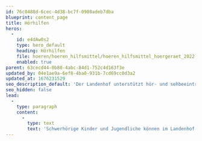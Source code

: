 ```yaml
---
id: 76c0488d-6cec-4d38-bc7f-0980adeb7dba
blueprint: content_page
title: Hörhilfen
heros:
  -
    id: e4dAw0s2
    type: hero_default
    heading: Hörhilfen
    file: hoeren/hoeren_hilfsmittel/hoeren_hilfsmittel_hoergeraet_2022-02.jpg
    enabled: true
parent: 63cecd44-0b80-4abc-84d1-752c4d163f3e
updated_by: 04e1ae9a-6ef8-4ba0-931b-7cd69cc0d3a2
updated_at: 1676231529
seo_description_default: 'Der Landenhof unterstützt hör- und sehbeeinträchtigte Kinder & Jugendliche in ihrem selbstbestimmten Leben durch Förderung ihrer Fähigkeiten & Entwicklung'
seo_hidden: false
lead:
  -
    type: paragraph
    content:
      -
        type: text
        text: 'Schwerhörige Kinder und Jugendliche können im Landenhof alle Schulstufen der Aargauer Volksschule besuchen – vom Kindergarten über die Primarschule bis zur Bezirks-, Sekundar- oder Realschule. Schülerinnen und Schüler können im Internat am Landenhof wohnen. Wer noch nicht weiss, welchen Beruf sie/er lernen will, kann das Brückenjahr absolvieren.'
---
```

